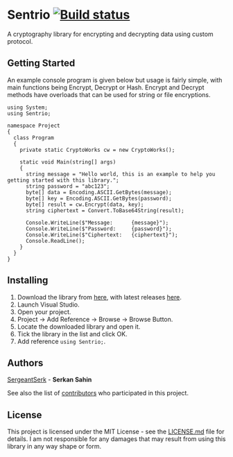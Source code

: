 # Sentrio [![Build status](https://ci.appveyor.com/api/projects/status/kc8r4dkwp3c5ibwa?svg=true)](https://ci.appveyor.com/project/SergeantSerk/sentrio)
A cryptography library for encrypting and decrypting data using custom protocol.

## Getting Started
An example console program is given below but usage is fairly simple, with main functions being Encrypt, Decrypt or Hash. Encrypt and Decrypt methods have overloads that can be used for string or file encryptions.
```
using System;
using Sentrio;

namespace Project
{
  class Program
  {
    private static CryptoWorks cw = new CryptoWorks();
    
    static void Main(string[] args)
    {
      string message = "Hello world, this is an example to help you getting started with this library.";
      string password = "abc123";
      byte[] data = Encoding.ASCII.GetBytes(message);
      byte[] key = Encoding.ASCII.GetBytes(password);
      byte[] result = cw.Encrypt(data, key);
      string ciphertext = Convert.ToBase64String(result);
      
      Console.WriteLine($"Message:      {message}");
      Console.WriteLine($"Password:     {password}");
      Console.WriteLine($"Ciphertext:   {ciphertext}");
      Console.ReadLine();
    }
  }
}
```

## Installing

1. Download the library from [here](https://github.com/SergeantSerk/Sentrio/releases "Sentrio Releases"), with latest releases [here](https://github.com/SergeantSerk/Sentrio/releases/latest "Sentrio Latest Release").
2. Launch Visual Studio.
3. Open your project.
4. Project -> Add Reference -> Browse -> Browse Button.
5. Locate the downloaded library and open it.
6. Tick the library in the list and click OK.
7. Add reference `using Sentrio;`.

## Authors

[SergeantSerk](https://github.com/SergeantSerk) - **Serkan Sahin**

See also the list of [contributors](https://github.com/SergeantSerk/Sentrio/graphs/contributors) who participated in this project.

## License

This project is licensed under the MIT License - see the [LICENSE.md](LICENSE.md) file for details. I am not responsible for any damages that may result from using this library in any way shape or form.
